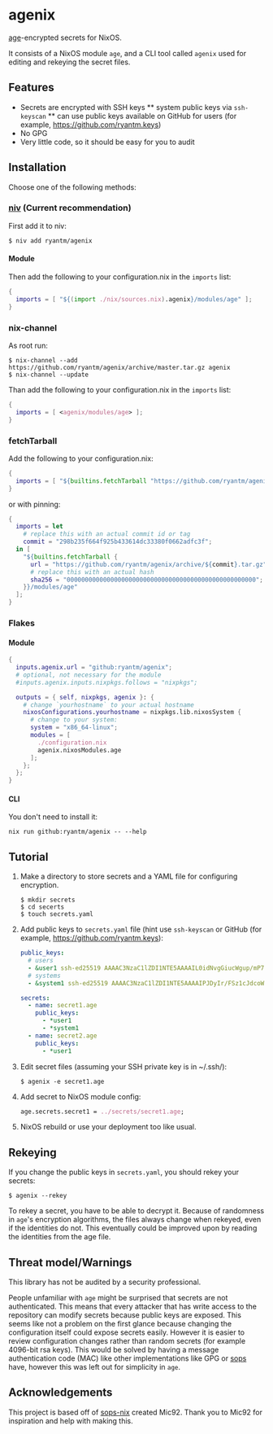 # agenix

[age](https://github.com/FiloSottile/age)-encrypted secrets for NixOS.

It consists of a NixOS module `age`, and a CLI tool called `agenix`
used for editing and rekeying the secret files.

## Features

* Secrets are encrypted with SSH keys
** system public keys via `ssh-keyscan`
** can use public keys available on GitHub for users (for example, https://github.com/ryantm.keys)
* No GPG
* Very little code, so it should be easy for you to audit

## Installation

Choose one of the following methods:

### [niv](https://github.com/nmattia/niv) (Current recommendation)

First add it to niv:

```console
$ niv add ryantm/agenix
```

#### Module

Then add the following to your configuration.nix in the `imports` list:

```nix
{
  imports = [ "${(import ./nix/sources.nix).agenix}/modules/age" ];
}
```

### nix-channel

  As root run:

```console
$ nix-channel --add https://github.com/ryantm/agenix/archive/master.tar.gz agenix
$ nix-channel --update
```

  Than add the following to your configuration.nix in the `imports` list:

```nix
{
  imports = [ <agenix/modules/age> ];
}
```

### fetchTarball

  Add the following to your configuration.nix:

```nix
{
  imports = [ "${builtins.fetchTarball "https://github.com/ryantm/agenix/archive/master.tar.gz"}/modules/age" ];
}
```

  or with pinning:

```nix
{
  imports = let
    # replace this with an actual commit id or tag
    commit = "298b235f664f925b433614dc33380f0662adfc3f";
  in [
    "${builtins.fetchTarball {
      url = "https://github.com/ryantm/agenix/archive/${commit}.tar.gz";
      # replace this with an actual hash
      sha256 = "0000000000000000000000000000000000000000000000000000";
    }}/modules/age"
  ];
}
```

### Flakes

#### Module

```nix
{
  inputs.agenix.url = "github:ryantm/agenix";
  # optional, not necessary for the module
  #inputs.agenix.inputs.nixpkgs.follows = "nixpkgs";

  outputs = { self, nixpkgs, agenix }: {
    # change `yourhostname` to your actual hostname
    nixosConfigurations.yourhostname = nixpkgs.lib.nixosSystem {
      # change to your system:
      system = "x86_64-linux";
      modules = [
        ./configuration.nix
        agenix.nixosModules.age
      ];
    };
  };
}
```

#### CLI

You don't need to install it:

```console
nix run github:ryantm/agenix -- --help
```


## Tutorial

1. Make a directory to store secrets and a YAML file for configuring encryption.

   ```console
   $ mkdir secrets
   $ cd secerts
   $ touch secrets.yaml
   ```
2. Add public keys to `secrets.yaml` file (hint use `ssh-keyscan` or GitHub (for example, https://github.com/ryantm.keys):
   ```yaml
   public_keys:
     # users
     - &user1 ssh-ed25519 AAAAC3NzaC1lZDI1NTE5AAAAIL0idNvgGiucWgup/mP78zyC23uFjYq0evcWdjGQUaBH
     # systems
     - &system1 ssh-ed25519 AAAAC3NzaC1lZDI1NTE5AAAAIPJDyIr/FSz1cJdcoW69R+NrWzwGK/+3gJpqD1t8L2zE

   secrets:
     - name: secret1.age
       public_keys:
         - *user1
         - *system1
     - name: secret2.age
       public_keys:
         - *user1
   ```
3. Edit secret files (assuming your SSH private key is in ~/.ssh/):
   ```console
   $ agenix -e secret1.age
   ```
4. Add secret to NixOS module config:
   ```nix
   age.secrets.secret1 = ../secrets/secret1.age;
   ```
5. NixOS rebuild or use your deployment too like usual.

## Rekeying

If you change the public keys in `secrets.yaml`, you should rekey your
secrets:

```console
$ agenix --rekey
```

To rekey a secret, you have to be able to decrypt it. Because of
randomness in `age`'s encryption algorithms, the files always change
when rekeyed, even if the identities do not. This eventually could be
improved upon by reading the identities from the age file.

## Threat model/Warnings

This library has not be audited by a security professional.

People unfamiliar with `age` might be surprised that secrets are not
authenticated. This means that every attacker that has write access to
the repository can modify secrets because public keys are exposed.
This seems like not a problem on the first glance because changing the
configuration itself could expose secrets easily. However it is easier
to review configuration changes rather than random secrets (for
example 4096-bit rsa keys).  This would be solved by having a message
authentication code (MAC) like other implementations like GPG or
[sops](https://github.com/Mic92/sops-nix) have, however this was left
out for simplicity in `age`.

## Acknowledgements

This project is based off of
[sops-nix](https://github.com/Mic92/sops-nix) created Mic92. Thank you
to Mic92 for inspiration and help with making this.
